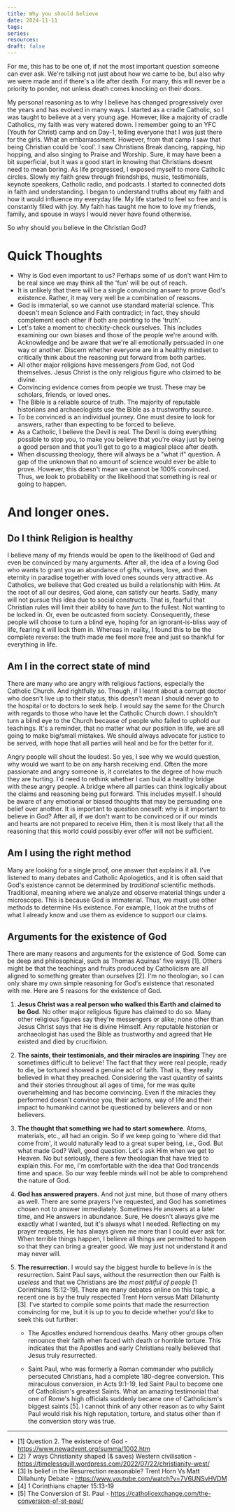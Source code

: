 ```yaml
---
title: Why you should believe
date: 2024-11-11
tags: 
series: 
resources: 
draft: false
---
```

For me, this has to be one of, if not the most important question someone can ever ask. We're talking not just about how we came to be, but also why we were made and if there's a life after death. For many, this will never be a priority to ponder, not unless death comes knocking on their doors.

My personal reasoning as to why I believe has changed progressively over the years and has evolved in many ways. I started as a cradle Catholic, so I was taught to believe at a very young age. However, like a majority of cradle Catholics, my faith was very watered down. I remember going to an YFC (Youth for Christ) camp and on Day-1, telling everyone that I was just there for the girls. What an embarrassment. However, from that camp I saw that being Christian could be 'cool'. I saw Christians Break dancing, rapping, hip hopping, and also singing to Praise and Worship. Sure, it may have been a bit superficial, but it was a good start in knowing that Christians doesnt need to mean boring. As life progressed, I exposed myself to more Catholic circles. Slowly my faith grew through friendships, music, testimonials, keynote speakers, Catholic radio, and podcasts. I started to connected dots in faith and understanding. I began to understand truths about my faith and how it would influence my everyday life. My life started to feel so free and is constantly filled with joy. My faith has taught me how to love my friends, family, and spouse in ways I would never have found otherwise.

So why should you believe in the Christian God?
# Quick Thoughts
- Why is God even important to us? Perhaps some of us don't want Him to be real since we may think all the 'fun' will be out of reach. 
- It is unlikely that there will be a single convincing answer to prove God's existence. Rather, it may very well be a combination of reasons.
- God is immaterial, so we cannot use standard material science. This doesn't mean Science and Faith contradict; in fact, they should complement each other if both are pointing to the 'truth'.
- Let's take a moment to checkity-check ourselves. This includes examining our own biases and those of the people we're around with. Acknowledge and be aware that we're all emotionally persuaded in one way or another. Discern whether everyone are in a healthy mindset to critically think about the reasoning put forward from both parties. 
- All other major religions have messengers *from* God, not God themselves. Jesus Christ is the only religious figure who claimed to be divine.
- Convincing evidence comes from people we trust. These may be scholars, friends, or loved ones.
- The Bible is a reliable source of truth. The majority of reputable historians and archaeologists use the Bible as a trustworthy source.
- To be convinced is an individual journey. One must desire to look for answers, rather than expecting to be forced to believe.
- As a Catholic, I believe the Devil is real. The Devil is doing everything possible to stop you, to make you believe that you're okay just by being a good person and that you'll get to go to a magical place after death. 
- When discussing theology, there will always be a "what if" question. A gap of the unknown that no amount of science would ever be able to prove. However, this doesn't mean we cannot be 100% convinced. Thus, we look to probability or the likelihood that something is real or going to happen.

# And longer ones.

## Do I think Religion is healthy
I believe many of my friends would be open to the likelihood of God and even be convinced by many arguments. After all, the idea of a loving God who wants to grant you an abundance of gifts, virtues, love, and then eternity in paradise together with loved ones sounds very attractive. As Catholics, we believe that God created us build a relationship with Him. At the root of all our desires, God alone, can satisfy our hearts. Sadly, many will not pursue this idea due to social constructs. That is, fearful that Christian rules will limit their ability to have *fun* to the fullest. Not wanting to be locked in. Or, even be outcasted from society. Consequently, these people will choose to turn a blind eye, hoping for an ignorant-is-bliss way of life, fearing it will lock them in. Whereas in reality, I found this to be the complete reverse: the truth made me feel more free and just so thankful for everything in life.
## Am I in the correct state of mind
There are many who are angry with religious factions, especially the Catholic Church. And rightfully so. Though, if I learnt about a corrupt doctor who doesn't live up to their status, this doesn't mean I should never go to the hospital or to doctors to seek help. I would say the same for the Church with regards to those who have let the Catholic Church down. I shouldn't turn a blind eye to the Church because of people who failed to uphold our teachings. It's a reminder, that no matter what our position in life, we are all going to make big/small mistakes. We should always advocate for justice to be served, with hope that all parties will heal and be for the better for it. 

Angry people will shout the loudest. So yes, I see why we would question, why would we want to be on any harsh receiving end. Often the more passionate and angry someone is, it correlates to the degree of how much they are hurting. I'd need to rethink whether I can build a healthy bridge with these angry people. A bridge where all parties can think logically about the claims and reasoning being put forward. This includes myself. I should be aware of any emotional or biased thoughts that may be persuading one belief over another. It is important to question oneself: why is it important to believe in God? After all, if we don't want to be convinced or if our minds and hearts are not prepared to receive Him, then it is most likely that all the reasoning that this world could possibly ever offer will not be sufficient.

## Am I using the right method
Many are looking for a single proof, one answer that explains it all. I've listened to many debates and Catholic Apologetics, and it is often said that God's existence cannot be determined by *traditional* scientific methods. Traditional, meaning where we analyze and observe material things under a microscope. This is because God is immaterial. Thus, we must use other methods to determine His existence. For example, I look at the truths of what I already know and use them as evidence to support our claims.
## Arguments for the existence of God
There are many reasons and arguments for the existence of God. Some can be deep and philosophical, such as Thomas Aquinas' five ways [1]. Others might be that the teachings and fruits produced by Catholicism are all aligned to something greater than ourselves [2]. I'm no theologian, so I can only share my own simple reasoning for God's existence that resonated with me. Here are 5 reasons for the existence of God. 

1. **Jesus Christ was a real person who walked this Earth and claimed to be God**. No other major religious figure has claimed to do so. Many other religious figures say they're messengers or alike; none other than Jesus Christ says that He is divine Himself. Any reputable historian or archaeologist has used the Bible as trustworthy and agreed that He existed and died by crucifixion.

2. **The saints, their testimonials, and their miracles are inspiring** They are sometimes difficult to believe! The fact that they were real people, ready to die, be tortured showed a genuine act of faith. That is, they really believed in what they preached. Considering the vast quantity of saints and their stories throughout all ages of time, for me was quite overwhelming and has become convincing. Even if the miracles they performed doesn't convince you, their actions, way of life and their impact to humankind cannot be questioned by believers and or non believers. 

3. **The thought that something we had to start somewhere**. Atoms, materials, etc., all had an origin. So if we keep going to 'where did that come from', it would naturally lead to a great super being, i.e., God. But what made God? Well, good question. Let's ask Him when we get to Heaven. No but seriously, there a few theologian that have tried to explain this. For me, I'm comfortable with the idea that God trancends time and space. So our way feeble minds will not be able to comprehend the nature of God. 

4. **God has answered prayers.** And not just mine, but those of many others as well. There are some prayers I've requested, and God has sometimes chosen not to answer immediately. Sometimes He answers at a later time, and He answers in abundance. Sure, He doesn't always give me exactly what I wanted, but it's always what I needed. Reflecting on my prayer requests, He has always given me more than I could ever ask for. When terrible things happen, I believe all things are permitted to happen so that they can bring a greater good. We may just not understand it and may never will. 

5. **The resurrection.** I would say the biggest hurdle to believe in is the resurrection. Saint Paul says, without the resurrection then our Faith is *useless* and that we Christians are *the most pitiful of people* [1 Corinthians 15:12-19]. There are many debates online on this topic, a recent one is by the truly respected Trent Horn versus Matt Dillahunty [3].  I've started to compile some points that made the resurrection convincing for me, but it is up to you to decide whether you'd like to seek this out further:

    - The Apostles endured horrendous deaths. Many other groups often renounce their faith when faced with death or horrible torture. This indicates that the Apostles and early Christians really believed that Jesus truly resurrected.
    
    - Saint Paul, who was formerly a Roman commander who publicly persecuted Christians, had a complete 180-degree conversion. This miraculous conversion, in Acts 9:1-19, led Saint Paul to become one of Catholicism's greatest Saints. What an amazing testimonial that one of Rome's high officials suddenly became one of Catholicism's biggest saints [5]. I cannot think of any other reason as to why Saint Paul would risk his high reputation, torture, and status other than if the conversion story was true.

---

- [1] Question 2. The existence of God - https://www.newadvent.org/summa/1002.htm
- [2] 7 ways Christianity shaped (& saves) Western civilisation - https://timelessquill.wordpress.com/2022/07/22/christianity-west/
- [3] Is belief in the Resurrection reasonable? Trent Horn Vs Matt Dillahunty Debate - https://www.youtube.com/watch?v=7V6UNSvHVDM
- [4] 1 Corinthians chapter 15:13-19
- [5] The Conversion of St. Paul - https://catholicexchange.com/the-conversion-of-st-paul/

